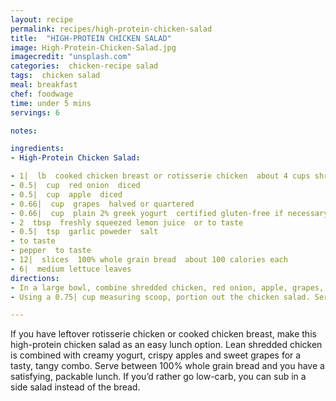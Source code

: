 ```yaml
---
layout: recipe
permalink: recipes/high-protein-chicken-salad
title:  "HIGH-PROTEIN CHICKEN SALAD"
image: High-Protein-Chicken-Salad.jpg
imagecredit: "unsplash.com"
categories:  chicken-recipe salad
tags:  chicken salad
meal: breakfast
chef: foodwage
time: under 5 mins
servings: 6

notes:

ingredients:
- High-Protein Chicken Salad:

- 1|  lb  cooked chicken breast or rotisserie chicken  about 4 cups shredded
- 0.5|  cup  red onion  diced
- 0.5|  cup  apple  diced
- 0.66|  cup  grapes  halved or quartered
- 0.66|  cup  plain 2% greek yogurt  certified gluten-free if necessary
- 2  tbsp  freshly squeezed lemon juice  or to taste
- 0.5|  tsp  garlic poweder  salt
- to taste
- pepper  to taste
- 12|  slices  100% whole grain bread  about 100 calories each
- 6|  medium lettuce leaves
directions:
- In a large bowl, combine shredded chicken, red onion, apple, grapes, Greek yogurt, lemon juice, garlic powder, salt and pepper. Mix until well combined.
- Using a 0.75| cup measuring scoop, portion out the chicken salad. Serve with a lettuce leaf and 2 slices of 100% whole grain bread.

---
```


If you have leftover rotisserie chicken or cooked chicken breast, make this high-protein chicken salad as an easy lunch option. Lean shredded chicken is combined with creamy yogurt, crispy apples and sweet grapes for a tasty, tangy combo. Serve between 100% whole grain bread and you have a satisfying, packable lunch. If you’d rather go low-carb, you can sub in a side salad instead of the bread.